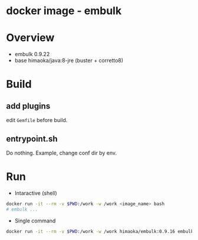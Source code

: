 docker image - embulk
===

# Overview

- embulk 0.9.22
- base himaoka/java:8-jre (buster + corretto8)

# Build
## add plugins
edit `Gemfile` before build.

## entrypoint.sh
Do nothing.
Example, change conf dir by env.


# Run

- Intaractive (shell)

```sh
docker run -it --rm -v $PWD:/work -w /work <image_name> bash
# embulk ...
```

- Single command

```sh
docker run -it --rm -v $PWD:/work -w /work himaoka/embulk:0.9.16 embulk preview conf/hoge.yml
```
